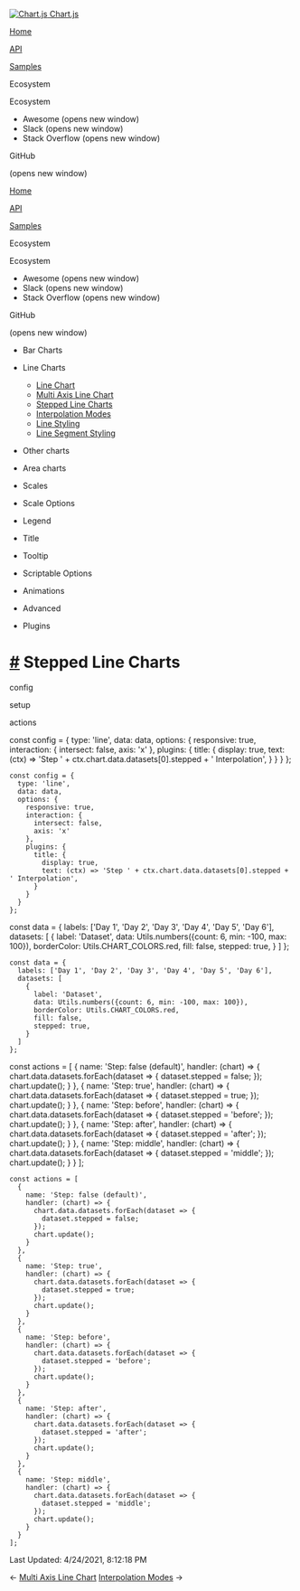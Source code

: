 <a href="/docs/3.2.0/" class="home-link router-link-active"><img src="/docs/3.2.0/favicon.ico" alt="Chart.js" class="logo" /> <span class="site-name can-hide">Chart.js</span></a>

<a href="/docs/3.2.0/" class="nav-link">Home</a>

<a href="/docs/3.2.0/api/" class="nav-link">API</a>

<a href="/docs/3.2.0/samples/" class="nav-link router-link-active">Samples</a>

<span class="title">Ecosystem</span> <span class="arrow down"></span>

<span class="title">Ecosystem</span> <span class="arrow right"></span>

-   Awesome
    <span class="sr-only">(opens new window)</span>
-   Slack
    <span class="sr-only">(opens new window)</span>
-   Stack Overflow
    <span class="sr-only">(opens new window)</span>

GitHub

<span class="sr-only">(opens new window)</span>

<a href="/docs/3.2.0/" class="nav-link">Home</a>

<a href="/docs/3.2.0/api/" class="nav-link">API</a>

<a href="/docs/3.2.0/samples/" class="nav-link router-link-active">Samples</a>

<span class="title">Ecosystem</span> <span class="arrow down"></span>

<span class="title">Ecosystem</span> <span class="arrow right"></span>

-   Awesome
    <span class="sr-only">(opens new window)</span>
-   Slack
    <span class="sr-only">(opens new window)</span>
-   Stack Overflow
    <span class="sr-only">(opens new window)</span>

GitHub

<span class="sr-only">(opens new window)</span>

-   Bar Charts <span class="arrow right"></span>

-   Line Charts <span class="arrow down"></span>

    -   <a href="/docs/3.2.0/samples/line/line.html" class="sidebar-link">Line Chart</a>
    -   <a href="/docs/3.2.0/samples/line/multi-axis.html" class="sidebar-link">Multi Axis Line Chart</a>
    -   <a href="/docs/3.2.0/samples/line/stepped.html" class="active sidebar-link">Stepped Line Charts</a>
    -   <a href="/docs/3.2.0/samples/line/interpolation.html" class="sidebar-link">Interpolation Modes</a>
    -   <a href="/docs/3.2.0/samples/line/styling.html" class="sidebar-link">Line Styling</a>
    -   <a href="/docs/3.2.0/samples/line/segments.html" class="sidebar-link">Line Segment Styling</a>

-   Other charts <span class="arrow right"></span>

-   Area charts <span class="arrow right"></span>

-   Scales <span class="arrow right"></span>

-   Scale Options <span class="arrow right"></span>

-   Legend <span class="arrow right"></span>

-   Title <span class="arrow right"></span>

-   Tooltip <span class="arrow right"></span>

-   Scriptable Options <span class="arrow right"></span>

-   Animations <span class="arrow right"></span>

-   Advanced <span class="arrow right"></span>

-   Plugins <span class="arrow right"></span>

<a href="#stepped-line-charts" class="header-anchor">#</a> Stepped Line Charts
==============================================================================

config

setup

actions

<a href="https://github.com/chartjs/Chart.js/blob/master/docs/samples/line/stepped.md" class="code-editor-tool fab fa-github fa-lg" title="View on GitHub"></a>

const config = { type: 'line', data: data, options: { responsive: true, interaction: { intersect: false, axis: 'x' }, plugins: { title: { display: true, text: (ctx) =&gt; 'Step ' + ctx.chart.data.datasets\[0\].stepped + ' Interpolation', } } } };

    const config = {
      type: 'line',
      data: data,
      options: {
        responsive: true,
        interaction: {
          intersect: false,
          axis: 'x'
        },
        plugins: {
          title: {
            display: true,
            text: (ctx) => 'Step ' + ctx.chart.data.datasets[0].stepped + ' Interpolation',
          }
        }
      }
    };

const data = { labels: \['Day 1', 'Day 2', 'Day 3', 'Day 4', 'Day 5', 'Day 6'\], datasets: \[ { label: 'Dataset', data: Utils.numbers({count: 6, min: -100, max: 100}), borderColor: Utils.CHART\_COLORS.red, fill: false, stepped: true, } \] };

    const data = {
      labels: ['Day 1', 'Day 2', 'Day 3', 'Day 4', 'Day 5', 'Day 6'],
      datasets: [
        {
          label: 'Dataset',
          data: Utils.numbers({count: 6, min: -100, max: 100}),
          borderColor: Utils.CHART_COLORS.red,
          fill: false,
          stepped: true,
        }
      ]
    };

const actions = \[ { name: 'Step: false (default)', handler: (chart) =&gt; { chart.data.datasets.forEach(dataset =&gt; { dataset.stepped = false; }); chart.update(); } }, { name: 'Step: true', handler: (chart) =&gt; { chart.data.datasets.forEach(dataset =&gt; { dataset.stepped = true; }); chart.update(); } }, { name: 'Step: before', handler: (chart) =&gt; { chart.data.datasets.forEach(dataset =&gt; { dataset.stepped = 'before'; }); chart.update(); } }, { name: 'Step: after', handler: (chart) =&gt; { chart.data.datasets.forEach(dataset =&gt; { dataset.stepped = 'after'; }); chart.update(); } }, { name: 'Step: middle', handler: (chart) =&gt; { chart.data.datasets.forEach(dataset =&gt; { dataset.stepped = 'middle'; }); chart.update(); } } \];

    const actions = [
      {
        name: 'Step: false (default)',
        handler: (chart) => {
          chart.data.datasets.forEach(dataset => {
            dataset.stepped = false;
          });
          chart.update();
        }
      },
      {
        name: 'Step: true',
        handler: (chart) => {
          chart.data.datasets.forEach(dataset => {
            dataset.stepped = true;
          });
          chart.update();
        }
      },
      {
        name: 'Step: before',
        handler: (chart) => {
          chart.data.datasets.forEach(dataset => {
            dataset.stepped = 'before';
          });
          chart.update();
        }
      },
      {
        name: 'Step: after',
        handler: (chart) => {
          chart.data.datasets.forEach(dataset => {
            dataset.stepped = 'after';
          });
          chart.update();
        }
      },
      {
        name: 'Step: middle',
        handler: (chart) => {
          chart.data.datasets.forEach(dataset => {
            dataset.stepped = 'middle';
          });
          chart.update();
        }
      }
    ];

<span class="prefix">Last Updated:</span> <span class="time">4/24/2021, 8:12:18 PM</span>

<span class="prev"> ← <a href="/docs/3.2.0/samples/line/multi-axis.html" class="prev">Multi Axis Line Chart</a> </span> <span class="next"> [Interpolation Modes](/docs/3.2.0/samples/line/interpolation.html) → </span>
